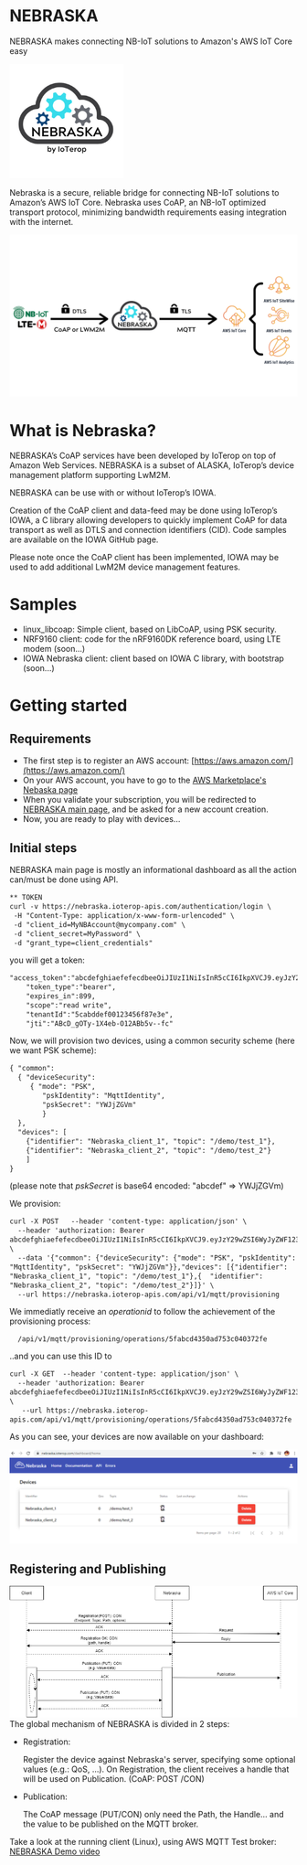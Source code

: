 # NEBRASKA
NEBRASKA makes connecting NB-IoT solutions to Amazon's AWS IoT Core easy

[![NEBRASKA Logo](.images/Nebraska_200-1.png)](https://ioterop.com/nebraska/)

Nebraska is a secure, reliable bridge for connecting NB-IoT solutions to Amazon’s AWS IoT Core. Nebraska uses CoAP, an NB-IoT optimized transport protocol, minimizing bandwidth requirements easing integration with the internet.



![NEBRASKA Flow](.images/Neb-Diagram.png)

# What is Nebraska?

NEBRASKA’s CoAP services have been developed by IoTerop on top of Amazon Web Services. NEBRASKA is a subset of ALASKA, IoTerop’s device management platform supporting LwM2M.

NEBRASKA can be use with or without IoTerop’s IOWA.

Creation of the CoAP client and data-feed may be done using IoTerop’s IOWA, a C library allowing developers to quickly implement CoAP for data transport as well as DTLS and connection identifiers (CID).
Code samples are available on the IOWA GitHub page.

Please note once the CoAP client has been implemented, IOWA may be used to add additional LwM2M device management features.

# Samples

  * linux_libcoap: Simple client, based on LibCoAP, using PSK security.
  * NRF9160 client: code for the nRF9160DK reference board, using LTE modem (soon...)
  * IOWA Nebraska client: client based on IOWA C library, with bootstrap (soon...)

# Getting started
## Requirements
* The first step is to register an AWS account: [https://aws.amazon.com/](https://aws.amazon.com/)
* On your AWS account, you have to go to the [AWS Marketplace's Nebaska page](https://aws.amazon.com/marketplace/pp/IoTerop-Nebraska/B08PPS33V5)
* When you validate your subscription, you will be redirected to [NEBRASKA main page](https://nebraska.ioterop.com/login), and be asked for a new account creation.
* Now, you are ready to play with devices...

## Initial steps
NEBRASKA main page is mostly an informational dashboard as all the action can/must be done using API.

 ```
 ** TOKEN
 curl -v https://nebraska.ioterop-apis.com/authentication/login \
  -H "Content-Type: application/x-www-form-urlencoded" \
  -d "client_id=MyNBAccount@mycompany.com" \
  -d "client_secret=MyPassword" \
  -d "grant_type=client_credentials"
 ```
you will get a token:
```
"access_token":"abcdefghiaefefecdbeeOiJIUzI1NiIsInR5cCI6IkpXVCJ9.eyJzY29wZSI6WyJyZWF12331124pdGUiXSwidGVuYW50SWQiOiI1ZmY0MzFkNDRiZjUzMTA5MTVmODdlM2UiLCJleHAiE2MDk4NTU1OTYsImp0aSI6IkNaaUFfZE9TeS0xUOGutzi1PMTdNazV2LS1mYyIsImNsaWVudF9pZCI6Im9ndWl0ZXJAZnJlZS5mciJ9.BmLF7l2SbO8jYhFsdNrhMwAbnCdEfGnak",
	"token_type":"bearer",
	"expires_in":899,
	"scope":"read write",
	"tenantId":"5cabddef00123456f87e3e",
	"jti":"ABcD_gOTy-1X4eb-O12ABb5v--fc"
```
Now, we will provision two devices, using a common security scheme (here we want PSK scheme):
```
{ "common":
  { "deviceSecurity":
     { "mode": "PSK",
        "pskIdentity": "MqttIdentity",
        "pskSecret": "YWJjZGVm"
        }
  },
  "devices": [
    {"identifier": "Nebraska_client_1", "topic": "/demo/test_1"},
    {"identifier": "Nebraska_client_2", "topic": "/demo/test_2"}
    ]
}
```
(please note that *pskSecret* is base64 encoded: "abcdef" => YWJjZGVm)

We provision:
```
curl -X POST   --header 'content-type: application/json' \
  --header 'authorization: Bearer abcdefghiaefefecdbeeOiJIUzI1NiIsInR5cCI6IkpXVCJ9.eyJzY29wZSI6WyJyZWF12331124pdGUiXSwidGVuYW50SWQiOiI1ZmY0MzFkNDRiZjUzMTA5MTVmODdlM2UiLCJleHAiE2MDk4NTU1OTYsImp0aSI6IkNaaUFfZE9TeS0xUOGutzi1PMTdNazV2LS1mYyIsImNsaWVudF9pZCI6Im9ndWl0ZXJAZnJlZS5mciJ9.BmLF7l2SbO8jYhFsdNrhMwAbnCdEfGnak' \
  --data '{"common": {"deviceSecurity": {"mode": "PSK", "pskIdentity": "MqttIdentity", "pskSecret": "YWJjZGVm"}},"devices": [{"identifier": "Nebraska_client_1", "topic": "/demo/test_1"},{  "identifier": "Nebraska_client_2", "topic": "/demo/test_2"}]}' \
  --url https://nebraska.ioterop-apis.com/api/v1/mqtt/provisioning
```
We immediatly receive an *operationid* to follow the achievement of the provisioning process:
```
  /api/v1/mqtt/provisioning/operations/5fabcd4350ad753c040372fe
```

..and you can use this ID to
```
curl -X GET  --header 'content-type: application/json' \
  --header 'authorization: Bearer abcdefghiaefefecdbeeOiJIUzI1NiIsInR5cCI6IkpXVCJ9.eyJzY29wZSI6WyJyZWF12331124pdGUiXSwidGVuYW50SWQiOiI1ZmY0MzFkNDRiZjUzMTA5MTVmODdlM2UiLCJleHAiE2MDk4NTU1OTYsImp0aSI6IkNaaUFfZE9TeS0xUOGutzi1PMTdNazV2LS1mYyIsImNsaWVudF9pZCI6Im9ndWl0ZXJAZnJlZS5mciJ9.BmLF7l2SbO8jYhFsdNrhMwAbnCdEfGnak' \
   --url https://nebraska.ioterop-apis.com/api/v1/mqtt/provisioning/operations/5fabcd4350ad753c040372fe
   ```

   As you can see, your devices are now available on your dashboard:

   ![NEBRASKA dashboard](.images/dashboard0.png)

## Registering and Publishing

![NEBRASKA dashboard](.images/nebraska_Diagram.png)
The global mechanism of NEBRASKA is divided in 2 steps:
* Registration:

  Register the device against Nebraska's server, specifying some optional values (e.g.: QoS, ...). On Registration, the client receives a handle that will be used on Publication. (CoAP: POST /CON)

* Publication:

  The CoAP message (PUT/CON) only need the Path, the Handle... and the value to be published on the MQTT broker.


Take a look at the running client (Linux), using AWS MQTT Test broker: [NEBRASKA Demo video](https://f.hubspotusercontent20.net/hubfs/1727672/Nebraska/Nebraska_show.mp4​)
